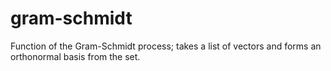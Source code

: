 # gram-schmidt
Function of the Gram-Schmidt process; takes a list of vectors and forms an orthonormal basis from the set.
